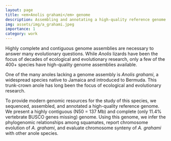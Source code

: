 ```yaml
---
layout: page
title: <em>Anolis grahami</em> genome
description: Assembling and annotating a high-quality reference genome for the Jamaican turquoise anole
img: assets/img/a_grahami.jpeg
importance: 1
category: work
---
```


Highly complete and contiguous genome assemblies are necessary to answer many evolutionary questions. While _Anolis_ lizards have been the focus of decades of ecological and evolutionary research, 
only a few of the 400+ species have high-quality genome assemblies available. 


One of the many anoles lacking a genome assembly is _Anolis grahami_, a widespread species native to Jamaica and introduced to Bermuda. This trunk-crown anole has long been the focus of ecological and evolutionary research. 

To provide modern genomic resources for the study of this species, we sequenced, assembled, and annotated a high-quality reference genome. We present a highly contiguous (N50 = 137 Mb) and complete 
(only 11.4% vertebrate BUSCO genes missing) genome. Using this genome, we infer 
the phylogenomic relationships among squamates, report chromosome evolution of _A. grahami_, and evaluate chromosome synteny of _A. grahami_ with other anole species.

